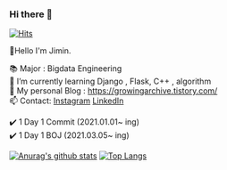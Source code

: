 ### Hi there 👋                       
[![Hits](https://hits.seeyoufarm.com/api/count/incr/badge.svg?url=https%3A%2F%2Fgithub.com%2Fjjimini98&count_bg=%23E55516&title_bg=%23A2C639&icon=&icon_color=%23000000&title=counts&edge_flat=false)](https://hits.seeyoufarm.com)


👋Hello I'm Jimin.  

📚 Major : Bigdata Engineering      
🌱 I’m currently learning Django , Flask,  C++ , algorithm  
🧐 My personal Blog : https://growingarchive.tistory.com/                                                                              
📫 Contact: [Instagram](https://www.instagram.com/ggrowingtree/)       [LinkedIn](https://www.linkedin.com/in/jimin-yoo-8b6aa0200/)  


✔️ 1 Day 1 Commit (2021.01.01~ ing)                                                      
✔️ 1 Day 1 BOJ (2021.03.05~ ing) 


[![Anurag's github stats](https://github-readme-stats.vercel.app/api?username=jjimini98)](https://github.com/anuraghazra/github-readme-stats) 
[![Top Langs](https://github-readme-stats.vercel.app/api/top-langs/?username=jjimini98&layout=compact)](https://github.com/anuraghazra/github-readme-stats)


<!--
**jjimini98/jjimini98** is a ✨ _special_ ✨ repository because its `README.md` (this file) appears on your GitHub profile.

Here are some ideas to get you started:

- 🔭 I’m currently working on ...
- 🌱 I’m currently learning d
- 👯 I’m looking to collaborate on ...
- 🤔 I’m looking for help with ...
- 💬 Ask me about ...
- 📫 Contact: [blog](https://growingarchive.tistory.com/) [instagram](https://www.instagram.com/ggrowingtree/) [email](jjimini98@naver.com)
- 😄 Pronouns: ...
- ⚡ Fun fact: ...



Here are some ideas to get you started:

- 🔭 I’m currently working on ...
- 🌱 I’m currently learning d
- 👯 I’m looking to collaborate on ...
- 🤔 I’m looking for help with ...
- 💬 Ask me about ...
- 📫 How to reach me: ...
- 😄 Pronouns: ...
- ⚡ Fun fact: ...

-->








